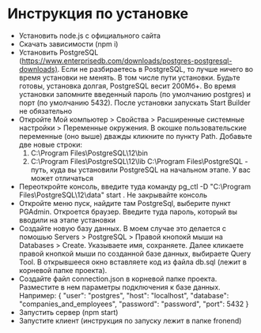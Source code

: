 # Инструкция по установке

- Установить node.js с официального сайта
- Скачать зависимости (npm i)
- Установить PostgreSQL (<https://www.enterprisedb.com/downloads/postgres-postgresql-downloads)>. Если не разбираетесь в PostgreSQL, то лучше ничего во время установки не менять. В том числе пути установки. Будьте готовы, установка долгая, PostgreSQL весит 200Мб+. Во время установки запомните введенный пароль (по умолчанию postgres) и порт (по умолчанию 5432). После установки запускать Start Builder не обязательно
- Откройте Мой компьютер > Свойства > Расширенные системные настройки > Переменные окружения. В окошке пользовательские переменные (оно выше) дважды кликните по пункту Path. Добавьте две новые строки:
   1) C:\Program Files\PostgreSQL\12\bin
   2) C:\Program Files\PostgreSQL\12\lib
   C:\Program Files\PostgreSQL - путь, куда вы установили PostgreSQL на начальном этапе. У вас может отличаться
- Переоткройте консоль, введите туда команду pg_ctl -D "C:\Program Files\PostgreSQL\12\data" start . Не закрывайте консоль
- Откройте меню пуск, найдите там PostgreSql, выберите пункт PGAdmin. Откроется браузер. Введите туда пароль, который вы вводили на этапе установки
- Создайте новую базу данных. В моем случае это делается с помошью Servers > PostgreSQL > Правой кнопокй мыши на Databases > Create. Указываете имя, сохраняете. Далее кликаете правой кнопкой мыши по созданной базе данных, выбираете Query Tool. В открывшееся окно вставляете код из файла db.sql (лежит в корневой папке проекта).
- Создайте файл connection.json в корневой папке проекта. Разместите в нем параметры подключения к базе данных. Например:
{
   "user": "postgres",
   "host": "localhost",
   "database": "companies_and_employees",
   "password": "password",
   "port": 5432
}
- Запустить сервер (npm start)
- Запустите клиент (инструкция по запуску лежит в папке fronend)
